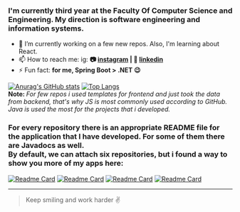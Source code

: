 ### I'm currently third year at the Faculty Of Computer Science and Engineering. My direction is software engineering and information systems.

- 🌱 I’m currently working on a few new repos. Also, I'm learning about React.
- 📫 How to reach me: ig: <b>📷 [instagram][instagram] **|**  👔 [linkedin][linkedin]</b>
- ⚡ Fun fact: <b> for me, Spring Boot > .NET 😉 </b>



[![Anurag's GitHub stats](https://github-readme-stats.vercel.app/api?username=gabrieldim)](https://github.com/anuraghazra/github-readme-stats)
[![Top Langs](https://github-readme-stats.vercel.app/api/top-langs/?username=gabrieldim&layout=compact&langs_count=15)](https://github.com/anuraghazra/github-readme-stats)
</br> <b> Note: </b> <i> For few repos i used templates for frontend and just took the data from backend, that's why JS is  most commonly used according to GitHub. 
Java is used the most for the projects that i developed. </br> </i> 
### For every repository there is an appropriate README file for the application that I have developed. For some of them there are Javadocs as well. </br> By default, we can attach six repositories, but i found a way to show you more of my apps here:
[![Readme Card](https://github-readme-stats.vercel.app/api/pin/?username=gabrieldim&repo=WPA2-CCMP-Authentication-Protocol)](https://github.com/gabrieldim/WPA2-CCMP-Authentication-Protocol)
[![Readme Card](https://github-readme-stats.vercel.app/api/pin/?username=gabrieldim&repo=SkopjeGuide)](https://github.com/gabrieldim/SkopjeGuide)
[![Readme Card](https://github-readme-stats.vercel.app/api/pin/?username=gabrieldim&repo=Task-Tracker)](https://github.com/gabrieldim/Task-Tracker)
[![Readme Card](https://github-readme-stats.vercel.app/api/pin/?username=gabrieldim&repo=Markdown-Crash-Course)](https://github.com/gabrieldim/Markdown-Crash-Course)

[instagram]: https://instagram.com/_dimitrievskig
[linkedin]: https://www.linkedin.com/in/gabriel-dimitrievski-a678761a9/

---
> Keep smiling and work harder ✌ 
